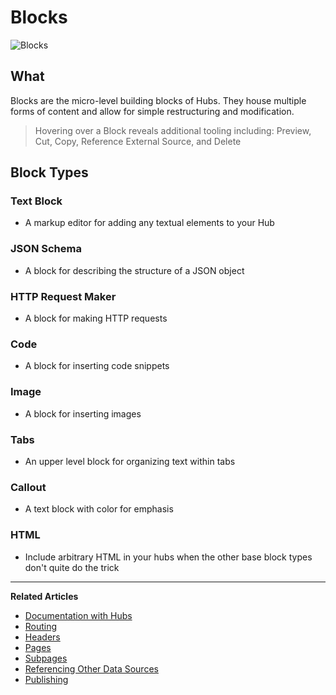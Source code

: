 # Blocks 

![Blocks](https://github.com/stoplightio/docs/blob/develop/assets/gifs/Blocks.gif?raw=true)

## What
Blocks are the micro-level building blocks of Hubs. They house multiple forms of content and allow for simple restructuring and modification. 

>Hovering over a Block reveals additional tooling including: Preview, Cut, Copy, Reference External Source, and Delete

## Block Types 
### Text Block 
* A markup editor for adding any textual elements to your Hub 
### JSON Schema
* A block for describing the structure of a JSON object 
### HTTP Request Maker 
* A block for making HTTP requests 
### Code
* A block for inserting code snippets 
### Image 
* A block for inserting images
### Tabs 
* An upper level block for organizing text within tabs 
### Callout 
* A text block with color for emphasis 
### HTML 
* Include arbitrary HTML in your hubs when the other base block types don't quite do the trick

---
**Related Articles**
- [Documentation with Hubs](/documentation/introduction)
- [Routing](/documentation/getting-started/routing)
- [Headers](/documentation/getting-started/header-footer)
- [Pages](/documentation/getting-started/pages)
- [Subpages](/documentation/getting-started/subpages)
- [Referencing Other Data Sources](/documentation/referencing-other-data-sources)
- [Publishing](/documentation/publishing)

